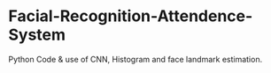 # Facial-Recognition-Attendence-System
Python Code &amp; use of CNN, Histogram and face landmark estimation.
